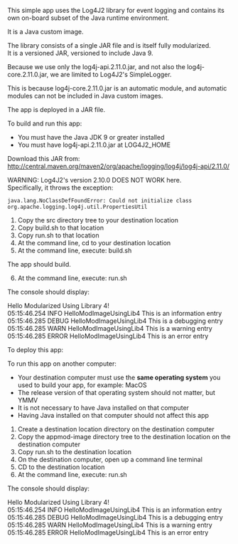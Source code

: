 This simple app uses the Log4J2 library for event logging 
and contains its own on-board subset of the Java runtime environment.

It is a Java custom image.

The library consists of a single JAR file and is itself fully modularized.  
It is a versioned JAR, versioned to include Java 9.

Because we use only the log4j-api.2.11.0.jar, and not also the log4j-core.2.11.0.jar, 
we are limited to Log4J2's SimpleLogger.

This is because log4j-core.2.11.0.jar is an automatic module, 
and automatic modules can not be included in Java custom images.

The app is deployed in a JAR file.  

To build and run this app:

- You must have the Java JDK 9 or greater installed
- You must have log4j-api.2.11.0.jar at LOG4J2_HOME

Download this JAR from:  
http://central.maven.org/maven2/org/apache/logging/log4j/log4j-api/2.11.0/  

WARNING: Log4J2's version 2.10.0 DOES NOT WORK here.  
Specifically, it throws the exception:
```
java.lang.NoClassDefFoundError: Could not initialize class org.apache.logging.log4j.util.PropertiesUtil
```
1. Copy the src directory tree to your destination location
2. Copy build.sh to that location
3. Copy run.sh to that location
4. At the command line, cd to your destination location
5. At the command line, execute: build.sh

The app should build.

6. At the command line, execute: run.sh

The console should display:

Hello Modularized Using Library 4!     
05:15:46.254 INFO HelloModImageUsingLib4 This is an information entry  
05:15:46.285 DEBUG HelloModImageUsingLib4 This is a debugging entry  
05:15:46.285 WARN HelloModImageUsingLib4 This is a warning entry  
05:15:46.285 ERROR HelloModImageUsingLib4 This is an error entry  

To deploy this app:

To run this app on another computer:

- Your destination computer must use the **same operating system** you used to build your app, for example:  MacOS
- The release version of that operating system should not matter, but YMMV
- It is not necessary to have Java installed on that computer
- Having Java installed on that computer should not affect this app

1. Create a destination location directory on the destination computer
2. Copy the appmod-image directory tree to the destination location on the destination computer
4. Copy run.sh to the destination location
5. On the destination computer, open up a command line terminal
6. CD to the destination location
7. At the command line, execute: run.sh

The console should display:

Hello Modularized Using Library 4!  
05:15:46.254 INFO HelloModImageUsingLib4 This is an information entry  
05:15:46.285 DEBUG HelloModImageUsingLib4 This is a debugging entry  
05:15:46.285 WARN HelloModImageUsingLib4 This is a warning entry  
05:15:46.285 ERROR HelloModImageUsingLib4 This is an error entry  
